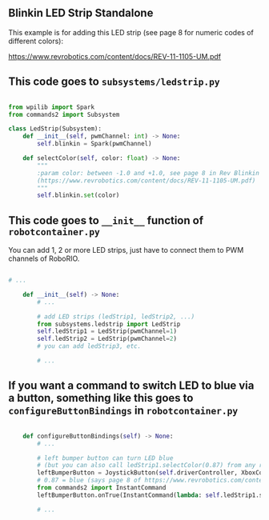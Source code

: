 ## Blinkin LED Strip Standalone
This example is for adding this LED strip (see page 8 for numeric codes of different colors):

https://www.revrobotics.com/content/docs/REV-11-1105-UM.pdf

## This code goes to `subsystems/ledstrip.py`

```python

from wpilib import Spark
from commands2 import Subsystem

class LedStrip(Subsystem):
    def __init__(self, pwmChannel: int) -> None:
        self.blinkin = Spark(pwmChannel)

    def selectColor(self, color: float) -> None:
        """
        :param color: between -1.0 and +1.0, see page 8 in Rev Blinkin manual
        (https://www.revrobotics.com/content/docs/REV-11-1105-UM.pdf)
        """
        self.blinkin.set(color)

```

## This code goes to `__init__` function of `robotcontainer.py` 
You can add 1, 2 or more LED strips, just have to connect them to PWM channels of RoboRIO.

```python

# ...

    def __init__(self) -> None:
        # ...

        # add LED strips (ledStrip1, ledStrip2, ...)
        from subsystems.ledstrip import LedStrip
        self.ledStrip1 = LedStrip(pwmChannel=1)
        self.ledStrip2 = LedStrip(pwmChannel=2)
        # you can add ledStrip3, etc.

        # ...

```

## If you want a command to switch LED to blue via a button, something like this goes to `configureButtonBindings` in `robotcontainer.py`
```python

    def configureButtonBindings(self) -> None:
        # ...

        # left bumper button can turn LED blue
        # (but you can also call ledStrip1.selectColor(0.87) from any real command)
        leftBumperButton = JoystickButton(self.driverController, XboxController.Button.kLeftBumper)
        # 0.87 = blue (says page 8 of https://www.revrobotics.com/content/docs/REV-11-1105-UM.pdf)
        from commands2 import InstantCommand
        leftBumperButton.onTrue(InstantCommand(lambda: self.ledStrip1.selectColor(0.87), self.ledStrip1))

        # ...

```
